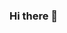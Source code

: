 ### Hi there 👋

<!--
**quhduzski/quhduzski** is a ✨ _special_ ✨ repository because its `README.md` (this file) appears on your GitHub profile.


- 👋 Hi, I’m Aliu, Qudus Olalekan
- 💞️ I'm a student of the Yaba College Of Technology, Yaba, Lagos state, and I studied Statistics
- 👀 I’m interested in Data, and how to make sense of it (Collection, Organisation, Summarisation, Presentation, and Analysis of data to draw reasonable and valid conclusions)
- 🌱 I’m currently learning Data Analysis with Power BI, SQL, Excel, and Python.
- 💬 Ask me about anything data-related and statistical analysis
- 💞️ I’m looking to collaborate on helping a lot of industries with my skills and also to build a large space Tech field, where people come to learn high-demand skills
- 📫 How to reach me: You can reach me on X formerly Twitter via this link https://twitter.com/DS_Olalekan, on Linkedin via https://www.linkedin.com/in/aliu-qudus-olalekan-a99214196/, and my Gmail via qudusaliu98@gmail.com
- 😄 Pronouns: He, His, Him
- ⚡ Fun fact: My interest in data, Statistical analysis and problem-solving started as a result of my discipline (Statistics) and in the process of securing an internship in data analysis, I became a Business Central Developer, and I am happy about the steps I have taken so far in my life.
-->
